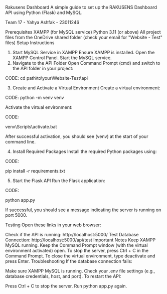 Rakusens Dashboard
A simple guide to set up the RAKUSENS Dashboard API using Python (Flask) and MySQL.

Team 17 - 
Yahya Ashfak - 23011246

Prerequisites
XAMPP (for MySQL service)
Python 3.11 (or above)
All project files from the OneDrive shared folder (check your email for "Website - Test" files)
Setup Instructions
1. Start MySQL Service in XAMPP
Ensure XAMPP is installed.
Open the XAMPP Control Panel.
Start the MySQL service.
2. Navigate to the API Folder
Open Command Prompt (cmd) and switch to the API folder in your project:

CODE:
cd path\to\your\Website-Test\api

3. Create and Activate a Virtual Environment
Create a virtual environment:

CODE:
python -m venv venv

Activate the virtual environment:

CODE:

venv\Scripts\activate.bat

After successful activation, you should see (venv) at the start of your command line.

4. Install Required Packages
Install the required Python packages using:

CODE:

pip install -r requirements.txt

5. Start the Flask API
Run the Flask application:

CODE:

python app.py

If successful, you should see a message indicating the server is running on port 5000.

Testing
Open these links in your web browser:

Check if the API is running: http://localhost:5000/
Test Database Connection: http://localhost:5000/api/test
Important Notes
Keep XAMPP MySQL running.
Keep the Command Prompt window (with the virtual environment activated) open.
To stop the server, press Ctrl + C in the Command Prompt.
To close the virtual environment, type deactivate and press Enter.
Troubleshooting
If the database connection fails:

Make sure XAMPP MySQL is running.
Check your .env file settings (e.g., database credentials, host, and port).
To restart the API:

Press Ctrl + C to stop the server.
Run python app.py again.

